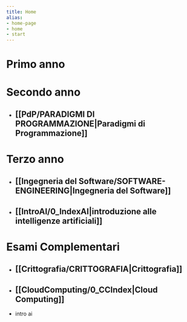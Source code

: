 ```yaml
---
title: Home
alias: 
- home-page
- home
- start
---
```

# Primo anno

# Secondo anno
- ## [[PdP/PARADIGMI DI PROGRAMMAZIONE|Paradigmi di Programmazione]]
# Terzo anno
- ## [[Ingegneria del Software/SOFTWARE-ENGINEERING|Ingegneria del Software]]
- ## [[IntroAI/0_IndexAI|introduzione alle intelligenze artificiali]]
# Esami Complementari
- ## [[Crittografia/CRITTOGRAFIA|Crittografia]]
- ## [[CloudComputing/0_CCIndex|Cloud Computing]]
- intro ai
